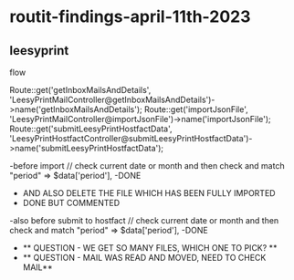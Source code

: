 # routit-findings-april-11th-2023

## leesyprint 

flow

Route::get('getInboxMailsAndDetails', 'LeesyPrintMailController@getInboxMailsAndDetails')->name('getInboxMailsAndDetails');
Route::get('importJsonFile', 'LeesyPrintMailController@importJsonFile')->name('importJsonFile');
Route::get('submitLeesyPrintHostfactData', 'LeesyPrintHostfactController@submitLeesyPrintHostfactData')->name('submitLeesyPrintHostfactData');

-before import // check current date or month and then check and match "period" => $data['period'],
-DONE

- AND ALSO DELETE THE FILE WHICH HAS BEEN FULLY IMPORTED
- DONE BUT COMMENTED

-also before submit to hostfact // check current date or month and then check and match "period" => $data['period'],
-DONE

- ** QUESTION - WE GET SO MANY FILES, WHICH ONE TO PICK? **
- ** QUESTION - MAIL WAS READ AND MOVED, NEED TO CHECK MAIL**

